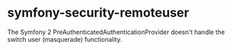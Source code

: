 # symfony-security-remoteuser
The Symfony 2 PreAuthenticatedAuthenticationProvider doesn't handle the switch user (masquerade) functionality.
